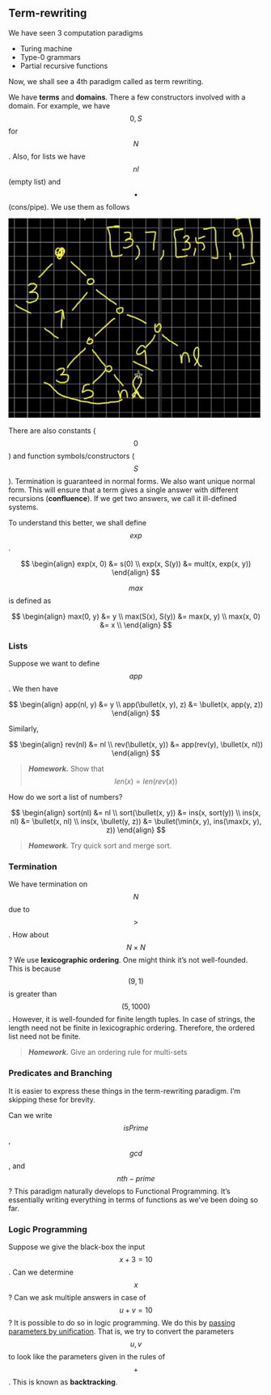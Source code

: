 <!-- # Lecture 28

> `21-03-22` -->

## Term-rewriting

We have seen 3 computation paradigms

- Turing machine
- Type-0 grammars
- Partial recursive functions

Now, we shall see a 4th paradigm called as term rewriting.

We have **terms** and **domains**. There a few constructors involved with a domain. For example, we have $$0, S$$ for $$N$$. Also, for lists we have $$nl$$ (empty list) and $$\bullet$$ (cons/pipe). We use them as follows

![image-20220330010921594](/assets/img/Automata/image-20220330010921594.png)

There are also constants ($$0$$) and function symbols/constructors ($$S$$). Termination is guaranteed in normal forms. We also want unique normal form. This will ensure that a term gives a single answer with different recursions (**confluence**). If we get two answers, we call it ill-defined systems.

To understand this better, we shall define $$exp$$.


$$
\begin{align}
exp(x, 0) &= s(0) \\
exp(x, S(y)) &= mult(x, exp(x, y))
\end{align}
$$


$$max$$ is defined as 


$$
\begin{align}
max(0, y) &= y \\
max(S(x), S(y)) &= max(x, y) \\
max(x, 0) &= x \\
\end{align}
$$


### Lists

Suppose we want to define $$app$$. We then have 


$$
\begin{align}
app(nl, y) &= y \\
app(\bullet(x, y), z) &= \bullet(x, app(y, z))
\end{align}
$$


Similarly,


$$
\begin{align}
rev(nl) &= nl \\
rev(\bullet(x, y)) &= app(rev(y), \bullet(x, nl)) 
\end{align}
$$


> ***Homework.*** Show that $$len(x) = len(rev(x))$$

How do we sort a list of numbers?


$$
\begin{align}
sort(nl) &= nl \\
sort(\bullet(x, y)) &= ins(x, sort(y)) \\
ins(x, nl) &= \bullet(x, nl) \\
ins(x, \bullet(y, z)) &= \bullet(\min(x, y), ins(\max(x, y), z))
\end{align}
$$


> ***Homework.*** Try quick sort and merge sort.

### Termination

We have termination on $$N$$ due to $$>$$. How about $$N \times N$$? We use **lexicographic ordering**. One might think it’s not well-founded. This is because $$(9, 1)$$ is greater than $$(5, 1000)$$. However, it is well-founded for finite length tuples. In case of strings, the length need not be finite in lexicographic ordering. Therefore, the ordered list need not be finite. 

> ***Homework.*** Give an ordering rule for multi-sets

### Predicates and Branching

It is easier to express these things in the term-rewriting paradigm. I’m skipping these for brevity.

Can we write $$isPrime$$, $$gcd$$, and $$nth-prime$$? This paradigm naturally develops to Functional Programming. It’s essentially writing everything in terms of functions as we’ve been doing so far.

### Logic Programming

Suppose we give the black-box the input $$x + 3 = 10$$. Can we determine $$x$$? Can we ask multiple answers in case of $$u + v = 10$$? It is possible to do so in logic programming. We do this by <u>passing parameters by unification</u>. That is, we try to convert the parameters $$u, v$$ to look like the parameters given in the rules of $$+$$. This is known as **backtracking**.
